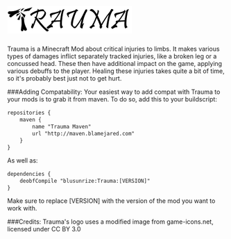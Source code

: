 ![Logo](https://raw.githubusercontent.com/BluSunrize/Trauma/master/src/main/resources/assets/trauma/logo.png)
================

Trauma is a Minecraft Mod about critical injuries to limbs.
It makes various types of damages inflict separately tracked injuries, like a broken leg or a concussed head. These then have additional impact on the game, applying various debuffs to the player.
Healing these injuries takes quite a bit of time, so it's probably best just not to get hurt.



###Adding Compatability:
Your easiest way to add compat with Trauma to your mods is to grab it from maven.
To do so, add this to your buildscript:
```
repositories {
    maven {
        name "Trauma Maven"
        url "http://maven.blamejared.com"
    }
}
```
As well as:
```
dependencies {
    deobfCompile "blusunrize:Trauma:[VERSION]"
}
```
Make sure to replace [VERSION] with the version of the mod you want to work with.

###Credits:
Trauma's logo uses a modified image from game-icons.net, licensed under CC BY 3.0
